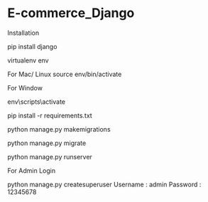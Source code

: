 # E-commerce_Django

Installation

pip install django

virtualenv env

For Mac/ Linux
source env/bin/activate

For Window

env\scripts\activate

pip install -r requirements.txt

python manage.py makemigrations

python manage.py migrate

python manage.py runserver

For Admin Login

python manage.py createsuperuser
Username : admin
Password : 12345678
